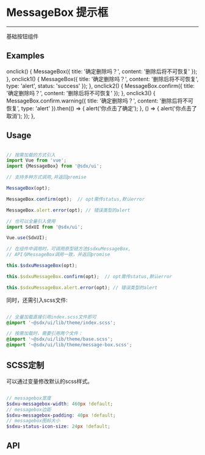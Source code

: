 # MessageBox 提示框
---

基础按钮组件

## Examples

<Common-BasicUsage>
  <ui-messagebox-index></ui-messagebox-index>
  <highlight-code slot="codeText" lang="js">
            onclick() {
                MessageBox({
                    title: '确定删除吗？',
                    content: '删除后将不可恢复'
                });
            },
            onclick1() {
                MessageBox({
                    title: '确定删除吗？',
                    content: '删除后将不可恢复',
                    type: 'alert',
                    status: 'success'
                });
            },
            onclick2() {
                MessageBox.confirm({
                    title: '确定删除吗？',
                    content: '删除后将不可恢复'
                });
            },
            onclick3() {
                MessageBox.confirm.warning({
                    title: '确定删除吗？',
                    content: '删除后将不可恢复',
                    type: 'alert'
                }).then(() => {
                    alert('你点击了确定');
                }, () => {
                    alert('你点击了取消');
                });
            },
  </highlight-code>
</Common-BasicUsage>

## Usage

```js

// 按需加载的方式引入
import Vue from 'vue';
import {MessageBox} from '@sdx/ui';

// 支持多种方式调用,并返回promise

MessageBox(opt);

MessageBox.confirm(opt);  // opt需传status,默认error

MessageBox.alert.error(opt); // 错误类型的alert

// 也可以全量引入使用
import SdxUI from '@sdx/ui';

Vue.use(SdxUI);

// 在组件中调用时，可调用原型链方法$sdxuMessageBox,
// API与MessageBox调用一致，并返回promise

this.$sdxuMessageBox(opt);

this.$sdxuMessageBox.confirm(opt);  // opt需传status,默认error

this.$sdxuMessageBox.alert.error(opt); // 错误类型的alert
```

同时，还需引入scss文件:

```scss

// 全量加载直接引用index.scss文件即可
@import '~@sdx/ui/lib/theme/index.scss';

// 按需加载时，需要引用两个文件：
@import '~@sdx/ui/lib/theme/base.scss';
@import '~@sdx/ui/lib/theme/message-box.scss';

```

## SCSS定制

可以通过变量修改默认的scss样式。

```scss

// messagebox宽度
$sdxu-messagebox-width: 460px !default;
// messagebox边距
$sdxu-messagebox-padding: 40px !default;
// messagebox图标大小
$sdxu-status-icon-size: 24px !default;
```

## API

<ui-messagebox-api></ui-messagebox-api>